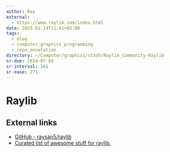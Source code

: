```yaml
---
author: Ray
external:
  - https://www.raylib.com/index.html
date: 2025-01-14T11:41+03:00
tags:
  - blog
  - computer_graphics_programming
  - repo_annotation
directory: ~/Computer/graphics/stash/Raylib_Community-Raylib
sr-due: 2024-07-04
sr-interval: 161
sr-ease: 271
---
```


# Raylib

## External links

- [GitHub - raysan5/raylib](https://github.com/raysan5/raylib)
- [Curated list of awesome stuff for raylib.](https://github.com/Rabios/awesome-raylib)
